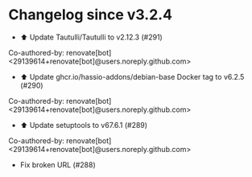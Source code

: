 # Changelog since v3.2.4
- ⬆️ Update Tautulli/Tautulli to v2.12.3 (#291)

Co-authored-by: renovate[bot] <29139614+renovate[bot]@users.noreply.github.com> 
- ⬆️ Update ghcr.io/hassio-addons/debian-base Docker tag to v6.2.5 (#290)

Co-authored-by: renovate[bot] <29139614+renovate[bot]@users.noreply.github.com> 
- ⬆️ Update setuptools to v67.6.1 (#289)

Co-authored-by: renovate[bot] <29139614+renovate[bot]@users.noreply.github.com> 
- Fix broken URL (#288) 
